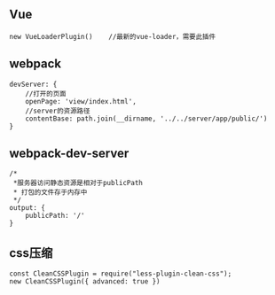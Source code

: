 
## Vue
```
new VueLoaderPlugin()    //最新的vue-loader，需要此插件
```

## webpack
```
devServer: {
    //打开的页面  
    openPage: 'view/index.html',
    //server的资源路径
    contentBase: path.join(__dirname, '../../server/app/public/')
}
```

## webpack-dev-server
```
/*
 *服务器访问静态资源是相对于publicPath
 * 打包的文件存于内存中
 */
output: {
    publicPath: '/'     
}
```

## css压缩
```
const CleanCSSPlugin = require("less-plugin-clean-css");
new CleanCSSPlugin({ advanced: true })
```